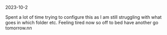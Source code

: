 2023-10-2

Spent a lot of time trying to configure this as I am still struggling with what goes in which folder etc.
Feeling tired now so off to bed have another go tomorrow.nn
